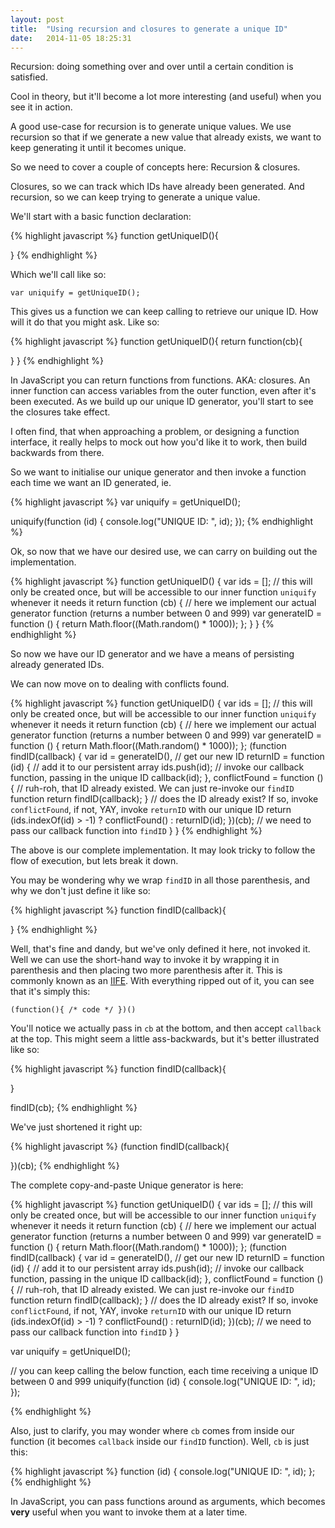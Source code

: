```yaml
---
layout: post
title:  "Using recursion and closures to generate a unique ID"
date:   2014-11-05 18:25:31
---
```


Recursion: doing something over and over until a certain condition is satisfied.

Cool in theory, but it'll become a lot more interesting (and useful) when you see it in action.

A good use-case for recursion is to generate unique values. We use recursion so that if we generate a new value that already exists, we want to keep generating it until it becomes unique.

So we need to cover a couple of concepts here: Recursion & closures.

Closures, so we can track which IDs have already been generated. And recursion, so we can keep trying to generate a unique value.

We'll start with a basic function declaration:

{% highlight javascript %}
function getUniqueID(){
  
}
{% endhighlight %}

Which we'll call like so:

`var uniquify = getUniqueID();`

This gives us a function we can keep calling to retrieve our unique ID. How will it do that you might ask. Like so:

{% highlight javascript %}
function getUniqueID(){
  return function(cb){

  }
}
{% endhighlight %}

In JavaScript you can return functions from functions. AKA: closures. An inner function can access variables from the outer function, even after it's been executed. As we build up our unique ID generator, you'll start to see the closures take effect.

I often find, that when approaching a problem, or designing a function interface, it really helps to mock out how you'd like it to work, then build backwards from there.

So we want to initialise our unique generator and then invoke a function each time we want an ID generated, ie.

{% highlight javascript %}
var uniquify = getUniqueID();

uniquify(function (id) {
  console.log("UNIQUE ID: ", id);
});
{% endhighlight %}

Ok, so now that we have our desired use, we can carry on building out the implementation.

{% highlight javascript %}
function getUniqueID() {
    var ids = []; // this will only be created once, but will be accessible to our inner function `uniquify` whenever it needs it
    return function (cb) {
        // here we implement our actual generator function (returns a number between 0 and 999)
        var generateID = function () {
            return Math.floor((Math.random() * 1000));
        };
    }
}
{% endhighlight %}

So now we have our ID generator and we have a means of persisting already generated IDs.

We can now move on to dealing with conflicts found.

{% highlight javascript %}
function getUniqueID() {
    var ids = []; // this will only be created once, but will be accessible to our inner function `uniquify` whenever it needs it
    return function (cb) {
        // here we implement our actual generator function (returns a number between 0 and 999)
        var generateID = function () {
            return Math.floor((Math.random() * 1000));
        };
        (function findID(callback) {
            var id = generateID(), // get our new ID
                returnID = function (id) {
                    // add it to our persistent array
                    ids.push(id);
                    // invoke our callback function, passing in the unique ID
                    callback(id);
                },
                conflictFound = function () {
                    // ruh-roh, that ID already existed. We can just re-invoke our `findID` function
                    return findID(callback);
                }
            // does the ID already exist? If so, invoke `conflictFound`, if not, YAY, invoke `returnID` with our unique ID
            return (ids.indexOf(id) > -1) ? conflictFound() : returnID(id);
        })(cb); // we need to pass our callback function into `findID`
    }
}
{% endhighlight %}

The above is our complete implementation. It may look tricky to follow the flow of execution, but lets break it down.

You may be wondering why we wrap `findID` in all those parenthesis, and why we don't just define it like so:

{% highlight javascript %}
function findID(callback){
  
}
{% endhighlight %}

Well, that's fine and dandy, but we've only defined it here, not invoked it. Well we can use the short-hand way to invoke it by wrapping it in parenthesis and then placing two more parenthesis after it. This is commonly known as an [IIFE](http://benalman.com/news/2010/11/immediately-invoked-function-expression/). With everything ripped out of it, you can see that it's simply this:

`(function(){ /* code */ })()`

You'll notice we actually pass in `cb` at the bottom, and then accept `callback` at the top. This might seem a little ass-backwards, but it's better illustrated like so:

{% highlight javascript %}
function findID(callback){
  
}

findID(cb);
{% endhighlight %}

We've just shortened it right up:

{% highlight javascript %}
(function findID(callback){
  
})(cb);
{% endhighlight %}

The complete copy-and-paste Unique generator is here:

{% highlight javascript %}
function getUniqueID() {
    var ids = []; // this will only be created once, but will be accessible to our inner function `uniquify` whenever it needs it
    return function (cb) {
        // here we implement our actual generator function (returns a number between 0 and 999)
        var generateID = function () {
            return Math.floor((Math.random() * 1000));
        };
        (function findID(callback) {
            var id = generateID(), // get our new ID
                returnID = function (id) {
                    // add it to our persistent array
                    ids.push(id);
                    // invoke our callback function, passing in the unique ID
                    callback(id);
                },
                conflictFound = function () {
                    // ruh-roh, that ID already existed. We can just re-invoke our `findID` function
                    return findID(callback);
                }
            // does the ID already exist? If so, invoke `conflictFound`, if not, YAY, invoke `returnID` with our unique ID
            return (ids.indexOf(id) > -1) ? conflictFound() : returnID(id);
        })(cb); // we need to pass our callback function into `findID`
    }
}

var uniquify = getUniqueID();

// you can keep calling the below function, each time receiving a unique ID between 0 and 999
uniquify(function (id) {
  console.log("UNIQUE ID: ", id);
});

{% endhighlight %}

Also, just to clarify, you may wonder where `cb` comes from inside our function (it becomes `callback` inside our `findID` function). Well, `cb` is just this:

{% highlight javascript %}
function (id) {
  console.log("UNIQUE ID: ", id);
};
{% endhighlight %}

In JavaScript, you can pass functions around as arguments, which becomes **very** useful when you want to invoke them at a later time. 
